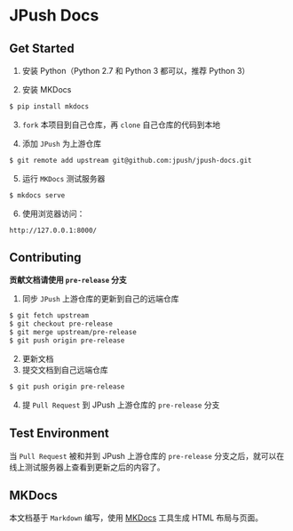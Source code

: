 JPush Docs
==========

## Get Started

1. 安装 Python（Python 2.7 和 Python 3 都可以，推荐 Python 3）

2. 安装 MKDocs

```bash
$ pip install mkdocs
```
3. `fork` 本项目到自己仓库，再 `clone` 自己仓库的代码到本地

4. 添加 `JPush` 为上游仓库

```bash
$ git remote add upstream git@github.com:jpush/jpush-docs.git
```

5. 运行 `MKDocs` 测试服务器

```bash
$ mkdocs serve
```

6. 使用浏览器访问：

```
http://127.0.0.1:8000/
```

## Contributing

**贡献文档请使用 `pre-release` 分支**

1. 同步 `JPush` 上游仓库的更新到自己的远端仓库

```bash
$ git fetch upstream
$ git checkout pre-release
$ git merge upstream/pre-release
$ git push origin pre-release
```

2. 更新文档
3. 提交文档到自己远端仓库

```bash
$ git push origin pre-release
```

4. 提 `Pull Request` 到 JPush 上游仓库的 `pre-release` 分支


## Test Environment

当 `Pull Request` 被和并到 JPush 上游仓库的 `pre-release` 分支之后，就可以在线上测试服务器上查看到更新之后的内容了。

## MKDocs
本文档基于 `Markdown` 编写，使用 [MKDocs](https://github.com/tomchristie/mkdocs) 工具生成 HTML 布局与页面。
